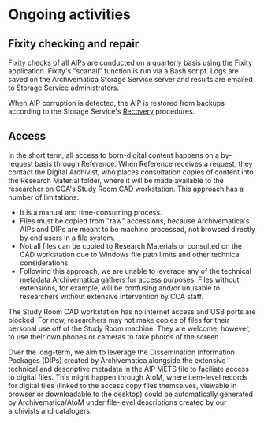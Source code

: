 # Ongoing activities

<a name="fixity"></a>  
## Fixity checking and repair  

Fixity checks of all AIPs are conducted on a quarterly basis using the [Fixity](https://github.com/artefactual/fixity) application. Fixity's "scanall" function is run via a Bash script. Logs are saved on the Archivematica Storage Service server and results are emailed to Storage Service administrators.    

When AIP corruption is detected, the AIP is restored from backups according to the Storage Service's [Recovery](https://www.archivematica.org/en/docs/storage-service-0.7/recovery/#recovery) procedures.  

<a name="access"></a>  
## Access  

In the short term, all access to born-digital content happens on a by-request basis through Reference. When Reference receives a request, they contact the Digital Archivist, who places consultation copies of content into the Research Material folder, where it will be made available to the researcher on CCA's Study Room CAD workstation.  This approach has a number of limitations:  

* It is a manual and time-consuming process.  
* Files must be copied from "raw" accessions, because Archivematica's AIPs and DIPs are meant to be machine processed, not browsed directly by end users in a file system.  
* Not all files can be copied to Research Materials or consulted on the CAD workstation due to Windows file path limits and other technical considerations.  
* Following this approach, we are unable to leverage any of the technical metadata Archivematica gathers for access purposes. Files without extensions, for example, will be confusing and/or unusable to researchers without extensive intervention by CCA staff.  

The Study Room CAD workstation has no internet access and USB ports are blocked. For now, researchers may not make copies of files for their personal use off of the Study Room machine. They are welcome, however, to use their own phones or cameras to take photos of the screen.  

Over the long-term, we aim to leverage the Dissemination Information Packages (DIPs) created by Archivematica alongside the extensive technical and descriptive metadata in the AIP METS file to faciliate access to digital files. This might happen through AtoM, where item-level records for digital files (linked to the access copy files themselves, viewable in browser or downloadable to the desktop) could be automatically generated by Archivematica/AtoM under file-level descriptions created by our archivists and catalogers.  
